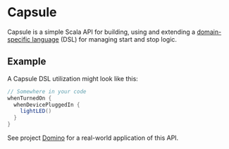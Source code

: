 Capsule
=======

Capsule is a simple Scala API for building, using and extending a [domain-specific language](http://en.wikipedia.org/wiki/Domain-specific_language) (DSL) for managing start and stop logic.

## Example

A Capsule DSL utilization might look like this:

```scala
// Somewhere in your code
whenTurnedOn {
  whenDevicePluggedIn {
    lightLED()
  }
}
```

See project [Domino](http://github.com/helgoboss/domino) for a real-world application of this API.
